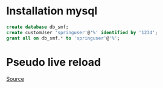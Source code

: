 # Installation mysql
```sql
create database db_smf;
create customUser 'springuser'@'%' identified by '1234';
grant all on db_smf.* to 'springuser'@'%';
```

# Pseudo live reload
[Source](https://stackoverflow.com/questions/23155244/spring-boot-hotswap-with-intellij-ide)